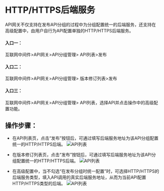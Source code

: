 # HTTP/HTTPS后端服务

API网关不仅支持在发布API分组的过程中为分组配置统一的后端服务，还支持在高级配置中，由用户自行为API配置单独的HTTP/HTTPS后端服务。

#### 入口一：
互联网中间件>API网关>API分组管理> API列表>发布

#### 入口二：
互联网中间件>API网关>API分组管理> 版本修订列表>发布

#### 入口三：
互联网中间件>API网关>API分组管理> API列表，选择API并点击操作中的高级配置功能。


## 操作步骤：

- 在API列表页，点击“发布”按钮后，可通过填写后端服务地址为该API分组配置统一的HTTP/HTTPS后端。
  ![API列表](../../../../../image/Internet-Middleware/API-Gateway/back-end-HTTP1.png)

- 在版本修订列表页，点击“发布”按钮后，可通过填写后端服务地址为该API分组配置统一的HTTP/HTTPS后端。
 ![API列表](../../../../../image/Internet-Middleware/API-Gateway/back-end-HTTP2.png)

- 在高级配置中，当不勾选“在发布分组时统一配置”时，可选择HTTP/HTTPS的后端服务类型，填入API调用的真实后端服务地址，从而为当前API配置HTTP/HTTPS类型的后端。
  ![API列表](../../../../../image/Internet-Middleware/API-Gateway/back-end-HTTP3.png)





